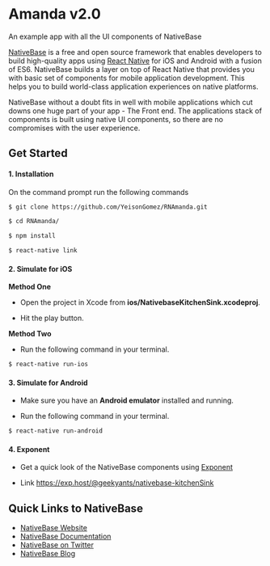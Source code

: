 # Amanda v2.0
An example app with all the UI components of NativeBase


[NativeBase](http://nativebase.io/) is a free and open source framework that enables developers to build high-quality apps using [React Native](https://facebook.github.io/react-native/) for iOS and Android with a fusion of ES6. NativeBase builds a layer on top of React Native that provides you with basic set of components for mobile application development. This helps you to build world-class application experiences on native platforms.

NativeBase without a doubt fits in well with mobile applications which cut downs one huge part of your app - The Front end.
The applications stack of components is built using native UI components, so there are no compromises with the user experience.


## Get Started


#### 1. Installation

On the command prompt run the following commands

```sh
$ git clone https://github.com/YeisonGomez/RNAmanda.git

$ cd RNAmanda/

$ npm install

$ react-native link
```

#### 2. Simulate for iOS

**Method One**

*	Open the project in Xcode from **ios/NativebaseKitchenSink.xcodeproj**.

*	Hit the play button.


**Method Two**

*	Run the following command in your terminal.

```sh
$ react-native run-ios
```

#### 3. Simulate for Android

*	Make sure you have an **Android emulator** installed and running.

*	Run the following command in your terminal.

```sh
$ react-native run-android
```
#### 4. Exponent

* Get a quick look of the NativeBase components using <a href="https://getexponent.com/">Exponent</a>

*  Link https://exp.host/@geekyants/nativebase-kitchenSink

## Quick Links to NativeBase

*	[NativeBase Website](http://nativebase.io)
*	[NativeBase Documentation](http://nativebase.io/documentation)
*	[NativeBase on Twitter](https://twitter.com/NativeBaseIO)
*	[NativeBase Blog](https://medium.com/nativebase-io-blog)
